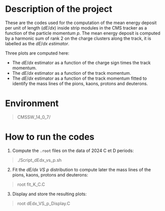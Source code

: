 # Description of the project

These are the codes used for the computation of the mean energy deposit per unit of length ($dE/dx$) inside strip modules in the CMS tracker as a function of the particle momentum $p$. The mean energy deposit is computed by a harmonic sum of rank 2 on the charge clusters along the track, it is labelled as the $dE/dx$ *estimator*.

Three plots are computed here:
- The $dE/dx$ estimator as a function of the charge sign times the track momentum.
- The $dE/dx$ estimator as a function of the track momentum.
- The $dE/dx$ estimator as a function of the track momentum fitted to identify the mass lines of the pions, kaons, protons and deuterons.

# Environment

> CMSSW_14_0_7/

# How to run the codes

1. Compute the `.root` files on the data of 2024 C et D periods:

> ./Script_dEdx_vs_p.sh

2. Fit the *dE/dx VS p* distribution to compute later the mass lines of the pions, kaons, protons and deuterons:

> root fit_K_C.C

3. Display and store the resulting plots:

> root dEdx_VS_p_Display.C
